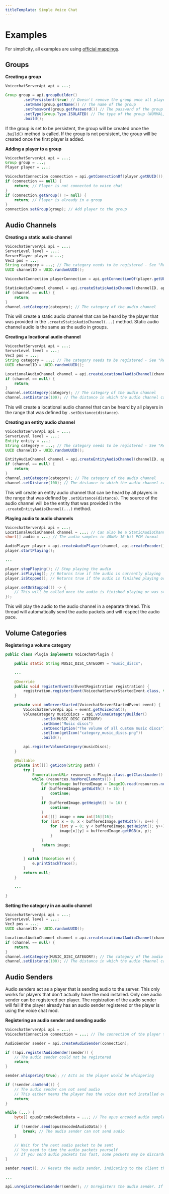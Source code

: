 ```yaml
---
titleTemplate: Simple Voice Chat
---
```


# Examples

For simplicity, all examples are using [official mappings](https://minecraft.fandom.com/wiki/Obfuscation_map).

## Groups

**Creating a group**

```java
VoicechatServerApi api = ...;

Group group = api.groupBuilder()
        .setPersistent(true) // Doesn't remove the group once all players left
        .setName(group.getName()) // The name of the group
        .setPassword(group.getPassword()) // The password of the group
        .setType(Group.Type.ISOLATED) // The type of the group (NORMAL, OPEN, ISOLATED)
        .build();
```

If the group is set to be persistent, the group will be created once the `.build()` method is called.
If the group is not persistent, the group will be created once the first player is added.

**Adding a player to a group**

```java
VoicechatServerApi api = ...;
Group group = ...;
Player player = ...;

VoicechatConnection connection = api.getConnectionOf(player.getUUID());
if (connection == null) {
    return; // Player is not connected to voice chat
}
if (connection.getGroup() != null) {
    return; // Player is already in a group
}
connection.setGroup(group); // Add player to the group
```

## Audio Channels

**Creating a static audio channel**

```java
VoicechatServerApi api = ...;
ServerLevel level = ...;
ServerPlayer player = ...;
Vec3 pos = ...;
String category = ...; // The category needs to be registered - See "Registering a volume category"
UUID channelID = UUID.randomUUID();

VoicechatConnection playerConnection = api.getConnectionOf(player.getUUID());

StaticAudioChannel channel = api.createStaticAudioChannel(channelID, api.fromServerLevel(level), playerConnection);
if (channel == null) {
    return;
}
channel.setCategory(category); // The category of the audio channel
```

This will create a static audio channel that can be heard by the player that was provided in the `.createStaticAudioChannel(...)` method.
Static audio channel audio is the same as the audio in groups.


**Creating a locational audio channel**

```java
VoicechatServerApi api = ...;
ServerLevel level = ...;
Vec3 pos = ...;
String category = ...; // The category needs to be registered - See "Registering a volume category"
UUID channelID = UUID.randomUUID();

LocationalAudioChannel channel = api.createLocationalAudioChannel(channelID, api.fromServerLevel(level), api.createPosition(pos.x, pos.y, pos.z));
if (channel == null) {
    return;
}
channel.setCategory(category); // The category of the audio channel
channel.setDistance(100); // The distance in which the audio channel can be heard
```

This will create a locational audio channel that can be heard by all players in the range that was defined by `.setDistance(distance)`.


**Creating an entity audio channel**

```java
VoicechatServerApi api = ...;
ServerLevel level = ...;
Entity entity = ...;
String category = ...; // The category needs to be registered - See "Registering a volume category"
UUID channelID = UUID.randomUUID();

EntityAudioChannel channel = api.createEntityAudioChannel(channelID, api.fromEntity(entity));
if (channel == null) {
    return;
}
channel.setCategory(category); // The category of the audio channel
channel.setDistance(100); // The distance in which the audio channel can be heard
```

This will create an entity audio channel that can be heard by all players in the range that was defined by `.setDistance(distance)`.
The source of the audio channel will be the entity that was provided in the `.createEntityAudioChannel(...)` method.

**Playing audio to audio channels**

```java
VoicechatServerApi api = ...;
LocationalAudioChannel channel = ...; // Can also be a StaticAudioChannel or EntityAudioChannel
short[] audio = ...; // The audio samples in 48kHz 16-bit PCM format

AudioPlayer player = api.createAudioPlayer(channel, api.createEncoder(), audio);
player.startPlaying();

...

player.stopPlaying(); // Stop playing the audio
player.isPlaying(); // Returns true if the audio is currently playing
player.isStopped(); // Returns true if the audio is finished playing or was stopped

player.setOnStopped(() -> {
    // This will be called once the audio is finished playing or was stopped
});
```

This will play the audio to the audio channel in a separate thread.
This thread will automatically send the audio packets and will respect the audio pace.

## Volume Categories

**Registering a volume category**

```java
public class Plugin implements VoicechatPlugin {

    public static String MUSIC_DISC_CATEGORY = "music_discs";

    ...

    @Override
    public void registerEvents(EventRegistration registration) {
        registration.registerEvent(VoicechatServerStartedEvent.class, this::onServerStarted);
    }

    private void onServerStarted(VoicechatServerStartedEvent event) {
        VoicechatServerApi api = event.getVoicechat();
        VolumeCategory musicDiscs = api.volumeCategoryBuilder()
                .setId(MUSIC_DISC_CATEGORY)
                .setName("Music discs")
                .setDescription("The volume of all custom music discs")
                .setIcon(getIcon("category_music_discs.png"))
                .build();

        api.registerVolumeCategory(musicDiscs);
    }

    @Nullable
    private int[][] getIcon(String path) {
        try {
            Enumeration<URL> resources = Plugin.class.getClassLoader().getResources(path);
            while (resources.hasMoreElements()) {
                BufferedImage bufferedImage = ImageIO.read(resources.nextElement().openStream());
                if (bufferedImage.getWidth() != 16) {
                    continue;
                }
                if (bufferedImage.getHeight() != 16) {
                    continue;
                }
                int[][] image = new int[16][16];
                for (int x = 0; x < bufferedImage.getWidth(); x++) {
                    for (int y = 0; y < bufferedImage.getHeight(); y++) {
                        image[x][y] = bufferedImage.getRGB(x, y);
                    }
                }
                return image;
            }

        } catch (Exception e) {
            e.printStackTrace();
        }
        return null;
    }

    ...

}
```

**Setting the category in an audio channel**

```java
VoicechatServerApi api = ...;
ServerLevel level = ...;
Vec3 pos = ...;
UUID channelID = UUID.randomUUID();

LocationalAudioChannel channel = api.createLocationalAudioChannel(channelID, api.fromServerLevel(level), api.createPosition(pos.x, pos.y, pos.z));
if (channel == null) {
    return;
}
channel.setCategory(MUSIC_DISC_CATEGORY); // The category of the audio channel (Registered in the previous code snippet)
channel.setDistance(100); // The distance in which the audio channel can be heard
```

## Audio Senders

Audio senders act as a player that is sending audio to the server.
This only works for players that don't actually have the mod installed.
Only one audio sender can be registered per player.
The registration of the audio sender will fail if the player already has an audio sender registered or the player is using the voice chat mod.

**Registering an audio sender and sending audio**

```java
VoicechatServerApi api = ...;
VoicechatConnection connection = ...; // The connection of the player that should act as the sender of the audio

AudioSender sender = api.createAudioSender(connection);

if (!api.registerAudioSender(sender)) {
    // The audio sender could not be registered
    return; 
}

sender.whispering(true); // Acts as the player would be whispering

if (!sender.canSend()) {
    // The audio sender can not send audio
    // This either means the player has the voice chat mod installed or the player already has an audio sender registered
    return;
}

while (...) {
    byte[] opusEncodedAudioData = ...; // The opus encoded audio samples
    
    if (!sender.send(opusEncodedAudioData)) {
        break; // The audio sender can not send audio
    }

    // Wait for the next audio packet to be sent
    // You need to time the audio packets yourself
    // If you send audio packets too fast, some packets may be discarded by the client
}

sender.reset(); // Resets the audio sender, indicating to the client that the end of a continuous audio stream was reached

...

api.unregisterAudioSender(sender); // Unregisters the audio sender. If if its not unregistered, no other plugins can register an audio sender for this player
```
